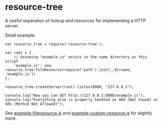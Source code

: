 resource-tree
=============

A useful separation of lookup and resources for implementing a HTTP server.

Small example:

    var resource_tree = require('resource-tree');

    var root = {
        // Assuming "example.js" exists in the same directory as this script
        'example.js': new resource_tree.FileResource(require('path').join(__dirname, 'example.js'))
    };

    resource_tree.createServer(root).listen(8080, "127.0.0.1");

    console.log("Now you can GET http://127.0.0.1:8080/example.js");
    console.log("Everything else is properly handled as 404 (Not Found) or 405 (Method Not Allowed)");

See [example-fileresource.js][1] and [example-custom-resource.js][2] for slightly more.

[1]: https://bitbucket.org/maghoff/resource-tree/src/tip/example-fileresource.js
[2]: https://bitbucket.org/maghoff/resource-tree/src/tip/example-custom-resource.js
